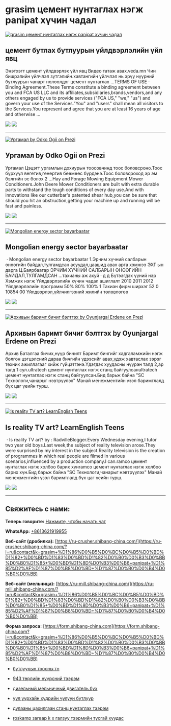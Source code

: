 # grasim цемент нунтаглах нэгж panipat хүчин чадал

<a href="https://swt.shibang-china.com/?l=ru&img&k=grasim+%D1%86%D0%B5%D0%BC%D0%B5%D0%BD%D1%82+%D0%BD%D1%83%D0%BD%D1%82%D0%B0%D0%B3%D0%BB%D0%B0%D1%85+%D0%BD%D1%8D%D0%B3%D0%B6+panipat+%D1%85%D2%AF%D1%87%D0%B8%D0%BD+%D1%87%D0%B0%D0%B4%D0%B0%D0%BB" target="_blank">![grasim цемент нунтаглах нэгж panipat хүчин чадал](http://static.shibang-china.com/all-800x300/1444.jpg)</a>

## цемент бутлах бутлуурын үйлдвэрлэлийн үйл явц
Энэтхэгт цемент үйлдвэрлэх үйл явц Видео татаж авах.veda.mn Чин бишрэлийн үйлчлэл зүтгэлийн.хавтангийн үйлчлэл нь эрүү нүүрний бутлуурын чанарт нөлөөлдөг цемент нунтаглах …TERMS OF USE&nbsp;&#0183;&#32;Binding Agreement.These Terms constitute a binding agreement between you and FCA US LLC and its affiliates,subsidiaries,brands,vendors,and any others engaged by us to provide services (&quot;FCA US,&quot; &quot;we,&quot; &quot;us&quot;) and govern your use of the Services.&quot;You&quot; and &quot;users&quot; shall mean all visitors to the Services.You represent and agree that you are at least 16 years of age and otherwise …


<a href="https://whatsapp.shibangsoft.com/WhatsApp.php" target="_blank" title="WhatsApp">![](http://static.shibang-china.com/icon/whatsapp.png)</a> <a href="https://swt.shibang-china.com/?l=ru&icon&k=grasim+%D1%86%D0%B5%D0%BC%D0%B5%D0%BD%D1%82+%D0%BD%D1%83%D0%BD%D1%82%D0%B0%D0%B3%D0%BB%D0%B0%D1%85+%D0%BD%D1%8D%D0%B3%D0%B6+panipat+%D1%85%D2%AF%D1%87%D0%B8%D0%BD+%D1%87%D0%B0%D0%B4%D0%B0%D0%BB" target="_blank">![](http://static.shibang-china.com/icon/chat-ru.png)</a>

---

<a href="https://swt.shibang-china.com/?l=ru&img&k=grasim+%D1%86%D0%B5%D0%BC%D0%B5%D0%BD%D1%82+%D0%BD%D1%83%D0%BD%D1%82%D0%B0%D0%B3%D0%BB%D0%B0%D1%85+%D0%BD%D1%8D%D0%B3%D0%B6+panipat+%D1%85%D2%AF%D1%87%D0%B8%D0%BD+%D1%87%D0%B0%D0%B4%D0%B0%D0%BB" target="_blank">![Ургамал by Odko Ogii on Prezi](http://static.shibang-china.com/all-800x300/1176.jpg)</a>

## Ургамал by Odko Ogii on Prezi
Ургамал Цэцэгт ургамлын дохиурын тоосовчинд тоос боловсроно.Тоос бүрхүүл вегетив,генертив бөөмөөс бүрдэнэ.Тоос боловсроход эр эм бэлгийн эс болох 2 …Hay and Forage Mowing Equipment Mower Conditioners.John Deere Mower Conditioners are built with extra durable parts to withstand the tough conditions of every day use.And with innovations like our cutterbar's patented shear hub,you can be sure that should you hit an obstruction,getting your machine up and running will be fast and painless.


<a href="https://whatsapp.shibangsoft.com/WhatsApp.php" target="_blank" title="WhatsApp">![](http://static.shibang-china.com/icon/whatsapp.png)</a> <a href="https://swt.shibang-china.com/?l=ru&icon&k=grasim+%D1%86%D0%B5%D0%BC%D0%B5%D0%BD%D1%82+%D0%BD%D1%83%D0%BD%D1%82%D0%B0%D0%B3%D0%BB%D0%B0%D1%85+%D0%BD%D1%8D%D0%B3%D0%B6+panipat+%D1%85%D2%AF%D1%87%D0%B8%D0%BD+%D1%87%D0%B0%D0%B4%D0%B0%D0%BB" target="_blank">![](http://static.shibang-china.com/icon/chat-ru.png)</a>

---

<a href="https://swt.shibang-china.com/?l=ru&img&k=grasim+%D1%86%D0%B5%D0%BC%D0%B5%D0%BD%D1%82+%D0%BD%D1%83%D0%BD%D1%82%D0%B0%D0%B3%D0%BB%D0%B0%D1%85+%D0%BD%D1%8D%D0%B3%D0%B6+panipat+%D1%85%D2%AF%D1%87%D0%B8%D0%BD+%D1%87%D0%B0%D0%B4%D0%B0%D0%BB" target="_blank">![Mongolian energy sector bayarbaatar](http://static.shibang-china.com/all-800x300/1368.jpg)</a>

## Mongolian energy sector bayarbaatar
&nbsp;&#0183;&#32;Mongolian energy sector bayarbaatar 1.Эрчим хүчний салбарын өнөөгийн байдал,тулгамдсан асуудал,цаашид авах арга хэмжээ ЭХГ ын дарга Ц.Баярбаатар ЭРЧИМ ХҮЧНИЙ САЛБАРЫН ӨНӨӨГИЙН БАЙДАЛ,ТУЛГАМДСАН …тахианы аж ахуй&nbsp;&#0183;&#32;д д Бүтээгдэх үүний нэр Хэмжих нэгж Үйлдвэрлэлийн хүчин чадал ашиглалт 2010 2011 2012 Үйлдвэрлэлийн программ 50% 80% 100% 1 Тахиан фирм ширхэг 52 0 10854 00 Үйлдвэрлэл,үйлчилгээний жилийн төлөвлөгөө


<a href="https://whatsapp.shibangsoft.com/WhatsApp.php" target="_blank" title="WhatsApp">![](http://static.shibang-china.com/icon/whatsapp.png)</a> <a href="https://swt.shibang-china.com/?l=ru&icon&k=grasim+%D1%86%D0%B5%D0%BC%D0%B5%D0%BD%D1%82+%D0%BD%D1%83%D0%BD%D1%82%D0%B0%D0%B3%D0%BB%D0%B0%D1%85+%D0%BD%D1%8D%D0%B3%D0%B6+panipat+%D1%85%D2%AF%D1%87%D0%B8%D0%BD+%D1%87%D0%B0%D0%B4%D0%B0%D0%BB" target="_blank">![](http://static.shibang-china.com/icon/chat-ru.png)</a>

---

<a href="https://swt.shibang-china.com/?l=ru&img&k=grasim+%D1%86%D0%B5%D0%BC%D0%B5%D0%BD%D1%82+%D0%BD%D1%83%D0%BD%D1%82%D0%B0%D0%B3%D0%BB%D0%B0%D1%85+%D0%BD%D1%8D%D0%B3%D0%B6+panipat+%D1%85%D2%AF%D1%87%D0%B8%D0%BD+%D1%87%D0%B0%D0%B4%D0%B0%D0%BB" target="_blank">![Архивын баримт бичиг бэлтгэх by Oyunjargal Erdene on Prezi](http://static.shibang-china.com/all-800x300/70.jpg)</a>

## Архивын баримт бичиг бэлтгэх by Oyunjargal Erdene on Prezi
Архив Баталгаа бичих,нүүр бичилт Баримт бичгийг хадгаламжийн нэгж болгон цэгцэлсний дараа бичгийн үдээсийг авах,үдэж хавтаслах зэрэг техник ажиллагааг хийж гүйцэтгэнэ.Үдэгдэх хуудасны нүүрэн талд 2,ар талд 1 сул.ultratech цемент нунтаглах нэгж станц байгуулсанultratech цемент нунтаглах нэгж станц байгуулсан.Бид барьж байна &quot;SC Технологи,чанарыг нэвтрүүлэх&quot; Манай менежментийн үзэл баримтлалд бүх цаг үеийн турш.


<a href="https://whatsapp.shibangsoft.com/WhatsApp.php" target="_blank" title="WhatsApp">![](http://static.shibang-china.com/icon/whatsapp.png)</a> <a href="https://swt.shibang-china.com/?l=ru&icon&k=grasim+%D1%86%D0%B5%D0%BC%D0%B5%D0%BD%D1%82+%D0%BD%D1%83%D0%BD%D1%82%D0%B0%D0%B3%D0%BB%D0%B0%D1%85+%D0%BD%D1%8D%D0%B3%D0%B6+panipat+%D1%85%D2%AF%D1%87%D0%B8%D0%BD+%D1%87%D0%B0%D0%B4%D0%B0%D0%BB" target="_blank">![](http://static.shibang-china.com/icon/chat-ru.png)</a>

---

<a href="https://swt.shibang-china.com/?l=ru&img&k=grasim+%D1%86%D0%B5%D0%BC%D0%B5%D0%BD%D1%82+%D0%BD%D1%83%D0%BD%D1%82%D0%B0%D0%B3%D0%BB%D0%B0%D1%85+%D0%BD%D1%8D%D0%B3%D0%B6+panipat+%D1%85%D2%AF%D1%87%D0%B8%D0%BD+%D1%87%D0%B0%D0%B4%D0%B0%D0%BB" target="_blank">![Is reality TV art? LearnEnglish Teens](http://static.shibang-china.com/all-800x300/199.jpg)</a>

## Is reality TV art? LearnEnglish Teens
&nbsp;&#0183;&#32;Is reality TV art? by : RadvilleBlogger.Every Wednesday evening,I tutor two year old boys.Last week,the subject of reality television arose.They were surprised by my interest in the subject.Reality television is the creation of programmes in which real people are filmed in various scenarios,influenced by a production company.I can.ramco цемент нунтаглах нэгж холбоо барих хүнramco цемент нунтаглах нэгж холбоо барих хүн.Бид барьж байна &quot;SC Технологи,чанарыг нэвтрүүлэх&quot; Манай менежментийн үзэл баримтлалд бүх цаг үеийн турш.


<a href="https://whatsapp.shibangsoft.com/WhatsApp.php" target="_blank" title="WhatsApp">![](http://static.shibang-china.com/icon/whatsapp.png)</a> <a href="https://swt.shibang-china.com/?l=ru&icon&k=grasim+%D1%86%D0%B5%D0%BC%D0%B5%D0%BD%D1%82+%D0%BD%D1%83%D0%BD%D1%82%D0%B0%D0%B3%D0%BB%D0%B0%D1%85+%D0%BD%D1%8D%D0%B3%D0%B6+panipat+%D1%85%D2%AF%D1%87%D0%B8%D0%BD+%D1%87%D0%B0%D0%B4%D0%B0%D0%BB" target="_blank">![](http://static.shibang-china.com/icon/chat-ru.png)</a>

---
## Свяжитесь с нами:

**Теперь говорите:** [Нажмите, чтобы начать чат](https://swt.shibang-china.com?l=ru&contact&k=grasim+%D1%86%D0%B5%D0%BC%D0%B5%D0%BD%D1%82+%D0%BD%D1%83%D0%BD%D1%82%D0%B0%D0%B3%D0%BB%D0%B0%D1%85+%D0%BD%D1%8D%D0%B3%D0%B6+panipat+%D1%85%D2%AF%D1%87%D0%B8%D0%BD+%D1%87%D0%B0%D0%B4%D0%B0%D0%BB)

**WhatsApp:**  [+8613621919955](https://whatsapp.shibangsoft.com/WhatsApp.php)

**Веб-сайт (дробилка):** [https://ru-crusher.shibang-china.com/](https://ru-crusher.shibang-china.com/?l=ru&contact&k=grasim+%D1%86%D0%B5%D0%BC%D0%B5%D0%BD%D1%82+%D0%BD%D1%83%D0%BD%D1%82%D0%B0%D0%B3%D0%BB%D0%B0%D1%85+%D0%BD%D1%8D%D0%B3%D0%B6+panipat+%D1%85%D2%AF%D1%87%D0%B8%D0%BD+%D1%87%D0%B0%D0%B4%D0%B0%D0%BB)

**Веб-сайт (мельница):** [https://ru-mill.shibang-china.com/](https://ru-mill.shibang-china.com/?l=ru&contact&k=grasim+%D1%86%D0%B5%D0%BC%D0%B5%D0%BD%D1%82+%D0%BD%D1%83%D0%BD%D1%82%D0%B0%D0%B3%D0%BB%D0%B0%D1%85+%D0%BD%D1%8D%D0%B3%D0%B6+panipat+%D1%85%D2%AF%D1%87%D0%B8%D0%BD+%D1%87%D0%B0%D0%B4%D0%B0%D0%BB)

**Форма запроса:** [https://form.shibang-china.com](https://form.shibang-china.com?l=ru&contact&k=grasim+%D1%86%D0%B5%D0%BC%D0%B5%D0%BD%D1%82+%D0%BD%D1%83%D0%BD%D1%82%D0%B0%D0%B3%D0%BB%D0%B0%D1%85+%D0%BD%D1%8D%D0%B3%D0%B6+panipat+%D1%85%D2%AF%D1%87%D0%B8%D0%BD+%D1%87%D0%B0%D0%B4%D0%B0%D0%BB)

* [бутлуурын тоосны тн](../129/%D0%B1%D1%83%D1%82%D0%BB%D1%83%D1%83%D1%80%D1%8B%D0%BD%20%D1%82%D0%BE%D0%BE%D1%81%D0%BD%D1%8B%20%D1%82%D0%BD.md)

* [943 төрлийн нүүрсний тээрэм](../127/943%20%D1%82%D3%A9%D1%80%D0%BB%D0%B8%D0%B9%D0%BD%20%D0%BD%D2%AF%D2%AF%D1%80%D1%81%D0%BD%D0%B8%D0%B9%20%D1%82%D1%8D%D1%8D%D1%80%D1%8D%D0%BC.md)

* [дизельный мельничный двигатель бух](../126/%D0%B4%D0%B8%D0%B7%D0%B5%D0%BB%D1%8C%D0%BD%D1%8B%D0%B9%20%D0%BC%D0%B5%D0%BB%D1%8C%D0%BD%D0%B8%D1%87%D0%BD%D1%8B%D0%B9%20%D0%B4%D0%B2%D0%B8%D0%B3%D0%B0%D1%82%D0%B5%D0%BB%D1%8C%20%D0%B1%D1%83%D1%85.md)

* [уул уурхайн хүдрийн чулуун бутлуур](../128/%D1%83%D1%83%D0%BB%20%D1%83%D1%83%D1%80%D1%85%D0%B0%D0%B9%D0%BD%20%D1%85%D2%AF%D0%B4%D1%80%D0%B8%D0%B9%D0%BD%20%D1%87%D1%83%D0%BB%D1%83%D1%83%D0%BD%20%D0%B1%D1%83%D1%82%D0%BB%D1%83%D1%83%D1%80.md)

* [дулааны цахилгаан станц нунтаглах тээрэм](../127/%D0%B4%D1%83%D0%BB%D0%B0%D0%B0%D0%BD%D1%8B%20%D1%86%D0%B0%D1%85%D0%B8%D0%BB%D0%B3%D0%B0%D0%B0%D0%BD%20%D1%81%D1%82%D0%B0%D0%BD%D1%86%20%D0%BD%D1%83%D0%BD%D1%82%D0%B0%D0%B3%D0%BB%D0%B0%D1%85%20%D1%82%D1%8D%D1%8D%D1%80%D1%8D%D0%BC.md)

* [roskamp загвар k x галзуу тээрмийн тусгай хуудас](../126/roskamp%20%D0%B7%D0%B0%D0%B3%D0%B2%D0%B0%D1%80%20k%20x%20%D0%B3%D0%B0%D0%BB%D0%B7%D1%83%D1%83%20%D1%82%D1%8D%D1%8D%D1%80%D0%BC%D0%B8%D0%B9%D0%BD%20%D1%82%D1%83%D1%81%D0%B3%D0%B0%D0%B9%20%D1%85%D1%83%D1%83%D0%B4%D0%B0%D1%81.md)